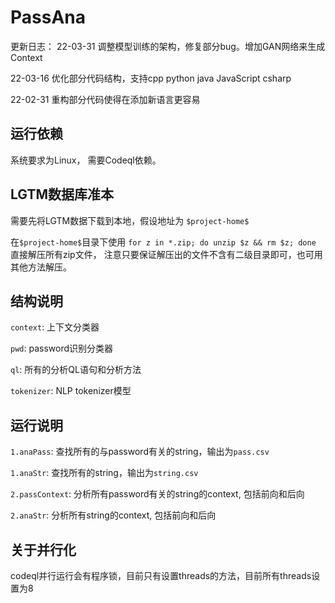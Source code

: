 # PassAna
更新日志：
22-03-31 调整模型训练的架构，修复部分bug。增加GAN网络来生成Context

22-03-16 优化部分代码结构，支持cpp python java JavaScript csharp

22-02-31 重构部分代码使得在添加新语言更容易
## 运行依赖
系统要求为Linux，
需要Codeql依赖。

## LGTM数据库准本
需要先将LGTM数据下载到本地，假设地址为 `$project-home$`

在`$project-home$`目录下使用 `for z in *.zip; do unzip $z && rm $z; done` 直接解压所有zip文件，
注意只要保证解压出的文件不含有二级目录即可，也可用其他方法解压。

## 结构说明
`context`: 上下文分类器

`pwd`: password识别分类器

`ql`: 所有的分析QL语句和分析方法

`tokenizer`: NLP tokenizer模型


## 运行说明

`1.anaPass`: 查找所有的与password有关的string，输出为`pass.csv`

`1.anaStr`: 查找所有的string，输出为`string.csv`

`2.passContext`: 分析所有password有关的string的context, 包括前向和后向

`2.anaStr`: 分析所有string的context, 包括前向和后向

## 关于并行化
codeql并行运行会有程序锁，目前只有设置threads的方法，目前所有threads设置为8


